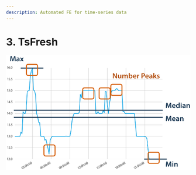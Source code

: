 ```yaml
---
description: Automated FE for time-series data
---
```


# 3. TsFresh

![](../.gitbook/assets/image%20%283%29.png)

